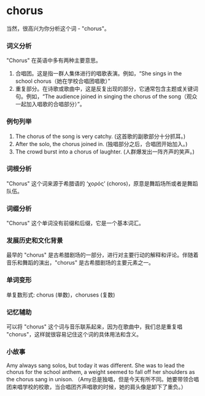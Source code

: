 # chorus

当然，很高兴为你分析这个词 - "chorus"。

  

### 词义分析

  

"Chorus" 在英语中多有两种主要意思。

  

1.  合唱团。这是指一群人集体进行的唱歌表演。例如，“She sings in the school chorus（她在学校合唱团唱歌）”
2.  重复部分。在诗歌或歌曲中，这是反复出现的部分，它通常包含主题或关键词句。例如，“The audience joined in singing the chorus of the song（观众一起加入唱歌的合唱部分）”。

  

### 例句列举

  

1.  The chorus of the song is very catchy. (这首歌的副歌部分十分抓耳。)
2.  After the solo, the chorus joined in. (独唱部分之后，合唱团开始加入。)
3.  The crowd burst into a chorus of laughter. (人群爆发出一阵齐声的笑声。)

  

### 词根分析

  

"Chorus" 这个词来源于希腊语的 ‘χορός’ (choros)，原意是舞蹈场所或者是舞蹈队伍。

  

### 词缀分析

  

"Chorus" 这个单词没有前缀和后缀，它是一个基本词汇。

  

### 发展历史和文化背景

  

最早的 "chorus" 是古希腊剧场的一部分，进行对主要行动的解释和评论。伴随着音乐和舞蹈的演出，"chorus" 是古希腊剧场的主要元素之一。

  

### 单词变形

  

单复数形式: chorus (单数)，choruses (复数)

  

### 记忆辅助

  

可以将 "chorus" 这个词与音乐联系起来，因为在歌曲中，我们总是重复唱 "chorus"，这样就很容易记住这个词的具体用法和含义。

  

### 小故事

  

Amy always sang solos, but today it was different. She was to lead the chorus for the school anthem, a weight seemed to fall off her shoulders as the chorus sang in unison. （Amy总是独唱，但是今天有所不同。她要带领合唱团来唱学校的校歌，当合唱团齐声唱歌的时候，她的肩头像是卸下了重负。）
